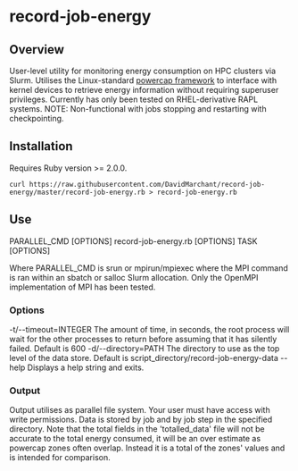 # record-job-energy

## Overview

User-level utility for monitoring energy consumption on HPC clusters via Slurm.
Utilises the Linux-standard [powercap framework](https://www.kernel.org/doc/Documentation/power/powercap/powercap.txt) to interface with kernel devices
to retrieve energy information without requiring superuser privileges. Currently
has only been tested on RHEL-derivative RAPL systems.
NOTE: Non-functional with jobs stopping and restarting with checkpointing.

## Installation

Requires Ruby version >= 2.0.0.

`curl https://raw.githubusercontent.com/DavidMarchant/record-job-energy/master/record-job-energy.rb > record-job-energy.rb`

## Use

PARALLEL_CMD [OPTIONS] record-job-energy.rb [OPTIONS] TASK [OPTIONS]

Where PARALLEL_CMD is srun or mpirun/mpiexec where the MPI command is ran
within an sbatch or salloc Slurm allocation. Only the OpenMPI implementation
of MPI has been tested.

### Options

-t/--timeout=INTEGER
  The amount of time, in seconds, the root process will wait for the other
  processes to return before assuming that it has silently failed.
  Default is 600
-d/--directory=PATH
  The directory to use as the top level of the data store.
  Default is script_directory/record-job-energy-data
--help
  Displays a help string and exits.

### Output

Output utilises as parallel file system. Your user must have access with write
permissions. Data is stored by job and by job step in the specified directory.
Note that the total fields in the 'totalled_data' file will not be accurate to
the total energy consumed, it will be an over estimate as powercap zones often
overlap. Instead it is a total of the zones' values and is intended for
comparison.

